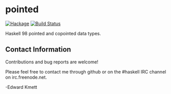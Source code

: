 pointed
=======

[![Hackage](https://img.shields.io/hackage/v/pointed.svg)](https://hackage.haskell.org/package/pointed) [![Build Status](https://github.com/ekmett/pointed/workflows/Haskell-CI/badge.svg)](https://github.com/ekmett/pointed/actions?query=workflow%3AHaskell-CI)

Haskell 98 pointed and copointed data types.

Contact Information
-------------------

Contributions and bug reports are welcome!

Please feel free to contact me through github or on the #haskell IRC channel on irc.freenode.net.

-Edward Kmett
